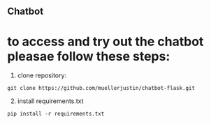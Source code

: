 ## Chatbot

# to access and try out the chatbot pleasae follow these steps:
1. clone repository:
```
git clone https://github.com/muellerjustin/chatbot-flask.git
```
2. install requirements.txt
```
pip install -r requirements.txt
```
